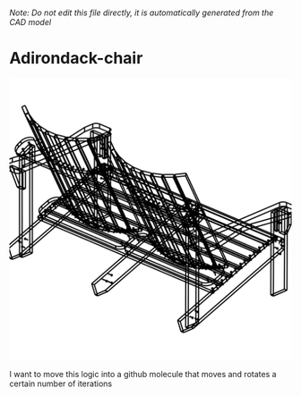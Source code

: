 ###### Note: Do not edit this file directly, it is automatically generated from the CAD model

# Adirondack-chair

![](/project.svg)



 I want to move this logic into a github molecule that moves and rotates a certain number of iterations



